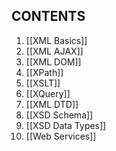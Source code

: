 ## CONTENTS
1. [[XML Basics]]
2. [[XML AJAX]]
3. [[XML DOM]]
4. [[XPath]]
5. [[XSLT]]
6. [[XQuery]]
7. [[XML DTD]]
8. [[XSD Schema]]
9. [[XSD Data Types]]
10. [[Web Services]]
